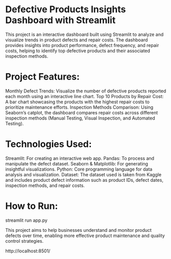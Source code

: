 # Defective Products Insights Dashboard with Streamlit
This project is an interactive dashboard built using Streamlit to analyze and visualize trends in product defects and repair costs. The dashboard provides insights into product performance, defect frequency, and repair costs, helping to identify top defective products and their associated inspection methods.

# Project Features:
Monthly Defect Trends: Visualize the number of defective products reported each month using an interactive line chart.
Top 10 Products by Repair Cost: A bar chart showcasing the products with the highest repair costs to prioritize maintenance efforts.
Inspection Methods Comparison: Using Seaborn’s catplot, the dashboard compares repair costs across different inspection methods (Manual Testing, Visual Inspection, and Automated Testing).

# Technologies Used:
Streamlit: For creating an interactive web app.
Pandas: To process and manipulate the defect dataset.
Seaborn & Matplotlib: For generating insightful visualizations.
Python: Core programming language for data analysis and visualization.
Dataset: The dataset used is taken from Kaggle and includes product defect information such as product IDs, defect dates, inspection methods, and repair costs.

# How to Run:
streamlit run app.py

This project aims to help businesses understand and monitor product defects over time, enabling more effective product maintenance and quality control strategies.

http://localhost:8501/
